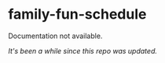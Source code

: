 # family-fun-schedule
Documentation not available.

_It's been a while since this repo was updated._
